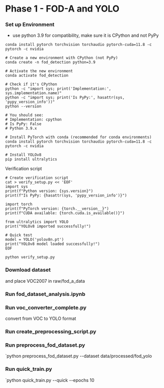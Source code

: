 # Phase 1 - FOD-A and YOLO
### Set up Environment
- use python 3.9 for compatibility, make sure it is CPython and not PyPy
```
conda install pytorch torchvision torchaudio pytorch-cuda=11.8 -c pytorch -c nvidia
```

```
# Create a new environment with CPython (not PyPy)
conda create -n fod_detection python=3.9

# Activate the new environment
conda activate fod_detection

# Check if it's CPython
python -c "import sys; print('Implementation:', sys.implementation.name)"
python -c "import sys; print('Is PyPy:', hasattr(sys, 'pypy_version_info'))"
python --version

# You should see:
# Implementation: cpython
# Is PyPy: False
# Python 3.9.x

# Install PyTorch with conda (recommended for conda environments)
conda install pytorch torchvision torchaudio pytorch-cuda=11.8 -c pytorch -c nvidia

# Install YOLOv8
pip install ultralytics
```

Verification script
```
# Create verification script
cat > verify_setup.py << 'EOF'
import sys
print(f"Python version: {sys.version}")
print(f"Is PyPy: {hasattr(sys, 'pypy_version_info')}")

import torch
print(f"PyTorch version: {torch.__version__}")
print(f"CUDA available: {torch.cuda.is_available()}")

from ultralytics import YOLO
print("YOLOv8 imported successfully!")

# Quick test
model = YOLO('yolov8n.pt')
print("YOLOv8 model loaded successfully!")
EOF

python verify_setup.py
```

### Download dataset
and place VOC2007 in raw/fod_a_data

### Run fod_dataset_analysis.ipynb

### Run voc_converter_complete.py
convert from VOC to YOLO format
### Run create_preprocessing_script.py

### Run preprocess_fod_dataset.py
`python preprocess_fod_dataset.py --dataset data/processed/fod_yolo
### Run quick_train.py
`python quick_train.py --quick --epochs 10
